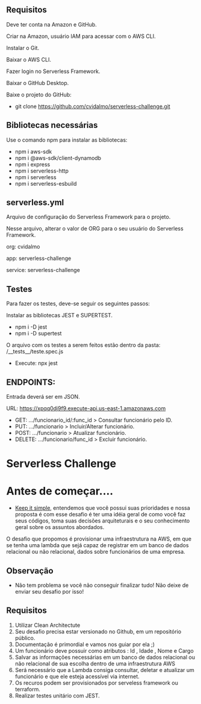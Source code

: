 
## Requisitos

Deve ter conta na Amazon e GitHub.

Criar na Amazon, usuário IAM para acessar com o AWS CLI.

Instalar o Git.

Baixar o AWS CLI.

Fazer login no Serverless Framework.

Baixar o GitHub Desktop.

Baixe o projeto do GitHub:

- git clone https://github.com/cvidalmo/serverless-challenge.git

## Bibliotecas necessárias
Use o comando npm para instalar as bibliotecas:

- npm i aws-sdk
- npm i @aws-sdk/client-dynamodb
- npm i express
- npm i serverless-http
- npm i serverless
- npm i serverless-esbuild


## serverless.yml
Arquivo de configuração do Serverless Framework para o projeto.

Nesse arquivo, alterar o valor de ORG para o seu usuário do Serverless Framework.

org: cvidalmo

app: serverless-challenge

service: serverless-challenge


## Testes
Para fazer os testes, deve-se seguir os seguintes passos:

Instalar as bibliotecas JEST e SUPERTEST.

- npm i -D jest
- npm i -D supertest

O arquivo com os testes a serem feitos estão dentro da pasta: /\_\_tests\_\_/teste.spec.js

- Execute: npx jest


## ENDPOINTS:
Entrada deverá ser em JSON.

URL: https://xpqq0dj9f9.execute-api.us-east-1.amazonaws.com

- GET: .../funcionario_id/:func_id   > Consultar funcionário pelo ID.
- PUT: .../funcionario   > Incluir/Alterar funcionário.
- POST: .../funcionario   > Atualizar funcionário.
- DELETE: .../funcionario/func_id   > Excluir funcionário.


#



# Serverless Challenge

# Antes de começar....

- [Keep it simple](https://pt.wikipedia.org/wiki/Princ%C3%ADpio_KISS), entendemos que você possui suas prioridades e nossa proposta é com esse desafio é ter uma idéia geral de como você faz seus códigos, toma suas decisões arquiteturais e o seu conhecimento geral sobre os assuntos abordados.

O desafio que propomos é provisionar uma infraestrutura na AWS, em que se tenha uma lambda que sejá capaz de registrar em um banco de dados relacional ou não relacional, dados sobre funcionários de uma empresa.

## Observação
- Não tem problema se você não conseguir finalizar tudo! Não deixe de enviar seu desafio por isso!

## Requisitos
 1. Utilizar Clean Architectute
 2. Seu desafio precisa estar versionado no Github, em um repositório público.
 3. Documentação é primordial e vamos nos guiar por ela ;)
 4. Um funcionário deve possuir como atributos : Id , Idade , Nome e Cargo<br/>
 5. Salvar as informações necessárias em um banco de dados relacional ou não relacional de sua escolha dentro de uma infraestrutura AWS<br/>
 6. Será necessário que a Lambda consiga consultar, deletar e atualizar um funcionário e que ele esteja acessível via internet.<br/>
 7. Os recuros podem ser provisionados por serveless framework ou terraform.
 8. Realizar testes unitário com JEST.

